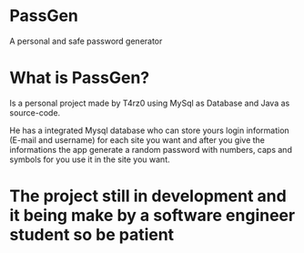 # PassGen
A personal and safe password generator

<h1>What is PassGen?</h1>
Is a personal project made by T4rz0 using MySql as Database and Java as source-code.

He has a integrated Mysql database who can store yours login information (E-mail and username) for each site you want
and after you give the informations the app generate a random password with numbers, caps and symbols for you use it in the site you want.

<h1>The project still in development and it being make by a software engineer student so be patient</h1>
